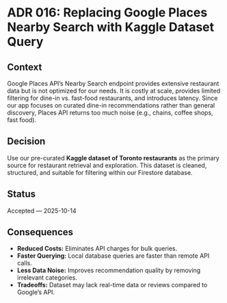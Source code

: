 # ADR 016: Replacing Google Places Nearby Search with Kaggle Dataset Query

## Context
Google Places API’s Nearby Search endpoint provides extensive restaurant data but is not optimized for our needs. It is costly at scale, provides limited filtering for dine-in vs. fast-food restaurants, and introduces latency. Since our app focuses on curated dine-in recommendations rather than general discovery, Places API returns too much noise (e.g., chains, coffee shops, fast food).

## Decision
Use our pre-curated **Kaggle dataset of Toronto restaurants** as the primary source for restaurant retrieval and exploration. This dataset is cleaned, structured, and suitable for filtering within our Firestore database.

## Status
Accepted — 2025-10-14

## Consequences
- **Reduced Costs:** Eliminates API charges for bulk queries.  
- **Faster Querying:** Local database queries are faster than remote API calls.  
- **Less Data Noise:** Improves recommendation quality by removing irrelevant categories.  
- **Tradeoffs:** Dataset may lack real-time data or reviews compared to Google’s API.
